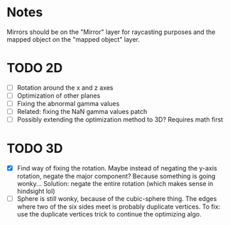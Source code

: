# Notes
Mirrors should be on the "Mirror" layer for raycasting purposes and the mapped object on the "mapped object" layer.

# TODO 2D
- [ ] Rotation around the x and z axes
- [ ] Optimization of other planes
- [ ] Fixing the abnormal gamma values
- [ ] Related: fixing the NaN gamma values patch
- [ ] Possibly extending the optimization method to 3D? Requires math first

# TODO 3D
- [x] Find way of fixing the rotation. Maybe instead of negating the y-axis rotation, negate the major component? Because something is going wonky... Solution: negate the entire rotation (which makes sense in hindsight lol)
- [ ] Sphere is still wonky, because of the cubic-sphere thing. The edges where two of the six sides meet is probably duplicate vertices. To fix: use the duplicate vertices trick to continue the optimizing algo.